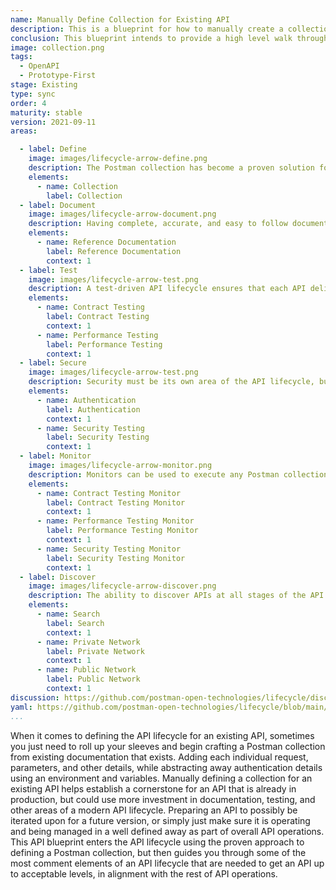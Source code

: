```yaml
---
name: Manually Define Collection for Existing API
description: This is a blueprint for how to manually create a collection for an existing API, transferring details of each request from documentation to a collection, applying authentication, then continuing to explore and troubleshoot until you have a complete and documented collection for an API.
conclusion: This blueprint intends to provide a high level walk through of one possible way of defining a standardized API lifecycle beginning with the manual creation of a Postman collection that describes how an existing API should work. Each element within this blueprint works to provide a simple overview of what is involved across the entire life of an API, with more detail present on the detail page for each element (if you are viewing this on the API lifecycle project site). If you are reading this via a PDF or printed version you can visit the landing page for this blueprint to access more information and view specific actions you might possibly consider taking as part of applying each element of this proposed lifecycle within your own operations. This blueprint is a living document and will continue to evolve and be added to over time based upon feedback from readers. If you have any questions, feedback, or feel like there is more information you need, feel free to jump on the Github discussion for this blueprint, or any of the individual elements present--the value this blueprint provides is actively defined by the feedback community members like you.
image: collection.png
tags:
  - OpenAPI
  - Prototype-First
stage: Existing
type: sync
order: 4
maturity: stable
version: 2021-09-11
areas:

  - label: Define
    image: images/lifecycle-arrow-define.png
    description: The Postman collection has become a proven solution for defining and troubleshooting existing APIs over the last five years. Providing a machine readable representation of the details of each API request and response that can then be used as an API client, to power documentation and testing. Postman collections provide an ideal foundation for defining what an API can do, then using that collection to power other stops along the API lifecycle, be shared internally via other workspaces, and externally via workspaces, URL, or an embeddable Run in Postman button. Providing an industrial strength approach to laying a foundation for a repeatable and well known API lifecycle for an existing API that is already in production.
    elements:
      - name: Collection
        label: Collection    
  - label: Document
    image: images/lifecycle-arrow-document.png
    description: Having complete, accurate, and easy to follow documentation is essential for all APIs, and is something that  alleviates the number one pain point for API consumers when it comes to onboarding with any API, expanding the number of API paths an application puts to work. Modern approaches to producing API documentation have moved beyond a single static version of documentation simply published to a portal, as well as there being potentially multiple forms of documentation for any single API. Helping API producers onboard consumers easier, reduce the cognitive load when understanding what an API does, and properly define specific business use cases of an API being put to work in an application or as part of an integration.
    elements:
      - name: Reference Documentation
        label: Reference Documentation 
        context: 1    
  - label: Test
    image: images/lifecycle-arrow-test.png
    description: A test-driven API lifecycle ensures that each API delivers the intended outcomes it was developed for in the first place, providing manual as well as automated ways to ensure an API hasn't changed unexpectedly and is as performant as required, helping establish a high quality of service consistently across all APIs. API testing should not be an afterthought and should be a default aspect of the API lifecycle for any API being put into production. API testing takes a solid investment in establishing proper testing practices across teams, but once you do the work to establish a baseline of testing, properly train teams on the process and tooling involved, the investment will pay off down the road.
    elements:
      - name: Contract Testing
        label: Contract Testing  
        context: 1 
      - name: Performance Testing
        label: Performance Testing   
        context: 1
  - label: Secure
    image: images/lifecycle-arrow-test.png
    description: Security must be its own area of the API lifecycle, but it is something that should span testing, authentication, and potentially other areas of the API lifecycle. Over the last five years the world of API security has expanded, while also moving further left in the API lifecycle as part of a devops shift in how APIs are delivered. There are a number of elements present when it comes to security, but depending on the overall maturity of API operations the available resources and prioritization available to adequately realize these elements vary.
    elements:
      - name: Authentication
        label: Authentication
        context: 1         
      - name: Security Testing
        label: Security Testing   
        context: 1        
  - label: Monitor
    image: images/lifecycle-arrow-monitor.png
    description: Monitors can be used to execute any Postman collection applied to any environment. Due to the versatility of what a Postman collection can define, collections turn monitors into a powerful API automation and orchestration tool. Beginning with the ability to schedule contract, performance, and other types of tests, but then also allowing for automating specific workflows across many different APIs. Since collections can be used to define anything that can be defined via an API, monitors can be used to schedule the running of each capability from multiple cloud regions, applying many different environmental variables. Making monitors an essential, versatile, and executable part of defining how the API lifecycle works.
    elements:
      - name: Contract Testing Monitor
        label: Contract Testing Monitor  
        context: 1 
      - name: Performance Testing Monitor
        label: Performance Testing Monitor   
        context: 1
      - name: Security Testing Monitor
        label: Security Testing Monitor                          
        context: 1
  - label: Discover
    image: images/lifecycle-arrow-discover.png
    description: The ability to discover APIs at all stages of the API lifecycle is essential for reducing redundancy across operations, helping teams find existing APIs before they develop new ones, properly matching API consumers with the right APIs, while supporting documentation, relevant workflows, and the feedback loops that exist as part of the operation of APIs internally within the enterprise, or externally with 3rd party developers. API discovery does not live at the beginning or the end of the API lifecycle, but should be considered across all areas of the API lifecycle, ensuring that APIs, as well as the operations around them are as discoverable as possible, but well informed when it comes to privacy, security, and terms of service.
    elements:
      - name: Search
        label: Search     
        context: 1
      - name: Private Network
        label: Private Network   
        context: 1
      - name: Public Network
        label: Public Network                    
        context: 1  
discussion: https://github.com/postman-open-technologies/lifecycle/discussions/13      
yaml: https://github.com/postman-open-technologies/lifecycle/blob/main/_blueprints/manually-define-collection-for-an-existing-api.md    
...
```

When it comes to defining the API lifecycle for an existing API, sometimes you just need to roll up your sleeves and begin crafting a Postman collection from existing documentation that exists. Adding each individual request, parameters, and other details, while abstracting away authentication details using an environment and variables. Manually defining a collection for an existing API helps establish a cornerstone for an API that is already in production, but could use more investment in documentation, testing, and other areas of a modern API lifecycle. Preparing an API to possibly be iterated upon for a future version, or simply just make sure it is operating and being managed in a well defined away as part of overall API operations. This API blueprint enters the API lifecycle using the proven approach to defining a Postman collection, but then guides you through some of the most comment elements of an API lifecycle that are needed to get an API up to acceptable levels, in alignment with the rest of API operations. 
